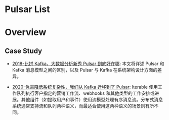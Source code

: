 # Pulsar List

# Overview 

## Case Study

- [2018-比拼 Kafka，大数据分析新秀 Pulsar 到底好在哪](https://mp.weixin.qq.com/s/v4A--nGiDTt58pZyIzepeg): 本文将详述 Pulsar 和 Kafka 消息模型之间的区别，以及 Pulsar 与 Kafka 在系统架构设计方面的差异。

- [2020-急需降低系统复杂性，我们从 Kafka 迁移到了 Pulsar](https://www.infoq.cn/article/ZDTYKqekhRo8gtG20j5l): Iterable 使用工作队列执行客户指定的营销工作流、webhooks 和其他类型的工作安排或进展。其他组件（如提取用户和事件）使用流模型处理有序消息流。分布式消息系统通常支持流和队列两种语义，而最适合使用这两种语义的场景则有所不同。

